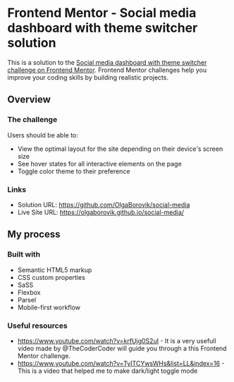 # Frontend Mentor - Social media dashboard with theme switcher solution

This is a solution to the [Social media dashboard with theme switcher challenge on Frontend Mentor](https://www.frontendmentor.io/challenges/social-media-dashboard-with-theme-switcher-6oY8ozp_H). Frontend Mentor challenges help you improve your coding skills by building realistic projects. 

## Overview

### The challenge

Users should be able to:

- View the optimal layout for the site depending on their device's screen size
- See hover states for all interactive elements on the page
- Toggle color theme to their preference


### Links

- Solution URL: https://github.com/OlgaBorovik/social-media
- Live Site URL: https://olgaborovik.github.io/social-media/

## My process

### Built with

- Semantic HTML5 markup
- CSS custom properties
- SaSS
- Flexbox
- Parsel
- Mobile-first workflow



### Useful resources

- https://www.youtube.com/watch?v=krfUjg0S2uI - It is a very usefull video made by @TheCoderCoder will guide you through a this Frontend Mentor challenge.
- https://www.youtube.com/watch?v=TyITCYwsWHs&list=LL&index=16 - This is a video that helped me to make dark/light toggle mode 

